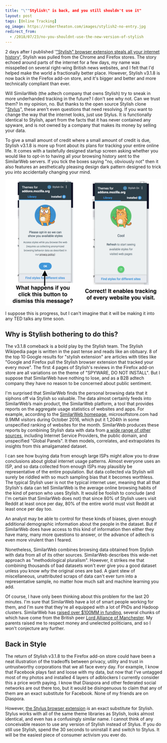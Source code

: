```yaml
---
title: "\""Stylish\" is back, and you still shouldn't use it"
layout: post
tags: [Online Tracking]
og_image: https://robertheaton.com/images/stylish2-no-entry.jpg
redirect_from:
  - /2018/07/23/no-you-shouldnt-use-the-new-version-of-stylish
---
```

2 days after I published '["Stylish" browser extension steals all your internet history](/2018/07/02/stylish-browser-extension-steals-your-internet-history/)', Stylish was pulled from the Chrome and Firefox stores. The story echoed around parts of the internet for a few days, my name was misspelled on several right-wing British news websites, and I felt that I'd helped make the world a fractionally better place. However, Stylish v3.1.8 is now back in the Firefox add-on store, and it's bigger and better and more technically compliant than ever.

Will SimilarWeb (the adtech company that owns Stylish) try to sneak in more underhanded tracking in the future? I don't see why not. Can we trust them? In my opinion, no. But thanks to the open source Stylish clone "[Stylus](https://addons.mozilla.org/en-US/firefox/addon/styl-us/)", these aren't even questions that need resolving. If you want to change the way that the internet looks, just use Stylus. It is functionally identical to Stylish, apart from the facts that it has never contained any spyware, and is not owned by a company that makes its money by selling your data.

To give a small amount of credit where a small amount of credit is due, Stylish v3.1.8 is more up front about its plans for tracking your entire online life. It comes with a tastefully designed startup screen asking whether you would like to opt-in to having all your browsing history sent to the SimilarWeb servers. If you tick the boxes saying "no, obviously not" then it also features an aesthetically pleasing design dark pattern designed to trick you into accidentally changing your mind.

<img src="/images/stylish2-enable-tracking.jpg" />

I suppose this is progress, but I can't imagine that it will be making it into any TED talks any time soon.

## Why is Stylish bothering to do this?

The v3.1.8 comeback is a bold play by the Stylish team. The Stylish Wikipedia page is written in the past tense and reads like an obituary. 8 of the top 10 Google results for "stylish extension" are articles with titles like "Google and Firefox pull the Stylish browser extension that tracked your every move". The first 4 pages of Stylish's reviews in the Firefox add-on store are all variations on the theme of "SPYWARE, DO NOT INSTALL". But I suppose that SimilarWeb have nothing to lose, and as a B2B adtech company they have no reason to be concerned about public sentiment. 

I'm surprised that SimilarWeb finds the personal browsing data that it siphons off via Stylish so valuable. The data almost certainly feeds into SimilarWeb’s main product, the SimilarWeb platform, a tool that provides reports on the aggregate usage statistics of websites and apps. For example, according to the [SimilarWeb homepage](https://www.similarweb.com/), microsoftstore.com had 9.9MM visitors during October 2016, which put it 1,204th in some unspecified ranking of websites for the month. SimilarWeb produces these reports by combining Stylish data with data from [a wide range of other sources](https://www.similarweb.com/ourdata), including Internet Service Providers, the public domain, and unspecified "Global Panels". It then models, correlates, and extrapolates its insights from this amalgamated dataset.

I can see how buying data from enough large ISPs might allow you to draw conclusions about global internet usage patterns. Almost everyone uses an ISP, and so data collected from enough ISPs may plausibly be representative of the entire population. But data collected via Stylish will surely be riddled with so much sampling bias that it becomes  worthless. The typical Stylish user is not the typical internet user, meaning that all that Stylish's data can tell SimilarWeb is the average online browsing habits of the kind of person who uses Stylish. It would be foolish to conclude (and I'm certain that SimilarWeb does not) that since 80% of Stylish users visit Reddit at least once per day, 80% of the entire world must visit Reddit at least once per day too.

An analyst may be able to control for these kinds of biases, given enough additional demographic information about the people in the dataset. But if SimilarWeb does have access to this kind of information then either they have many, many more questions to answer, or the advance of adtech is even more virulent than I feared.

Nonetheless, SimilarWeb combines browsing data obtained from Stylish with data from all of its other sources. SimilarWeb describes this wide-net approach as "methodological pluralism". However, it strikes me that combining thousands of bad datasets won't ever give you a good dataset unless you know *why* the original ones are bad. A giant stew of miscellaneous, unattributed scraps of data can't ever turn into a representative sample, no matter how much salt and machine learning you add.

Of course, I have only been thinking about this problem for the last 20 minutes. I'm sure that SimilarWeb have a lot of smart people working for them, and I'm sure that they're all equipped with a lot of PhDs and Hadoop clusters. SimilarWeb has [raised over $100MM in funding](https://www.crunchbase.com/organization/similarweb), several chunks of which have come from the British peer [Lord Alliance of Manchester](https://www.crunchbase.com/search/organizations/field/people/num_portfolio_organizations/lord-david-alliance). My parents raised me to respect money and unelected politicians, and so I won't conjecture any further.

## Back in Style

The return of Stylish v3.1.8 to the Firefox add-on store could have been a neat illustration of the tradeoffs between privacy, utility and trust in untrustworthy corporations that we all face every day. For example, I know that Facebook plays fast and loose with my data, but now that I've untagged most of my photos and installed 4 layers of adblockers I currently consider this a price worth paying. I know that Diaspora and other federated social networks are out there too, but it would be disingenuous to claim that any of them are an exact substitute for Facebook. None of my friends are on Diaspora.

However, [the Stylus browser extension](https://addons.mozilla.org/en-US/firefox/addon/styl-us/) *is* an exact substitute for Stylish. Stylus works with all of the same theme libraries as Stylish, looks almost identical, and even has a confusingly similar name. I cannot think of any conceivable reason to use any version of Stylish instead of Stylus. If you do still use Stylish, spend the 30 seconds to uninstall it and switch to Stylus. It will be the easiest piece of consumer activism you ever do.
